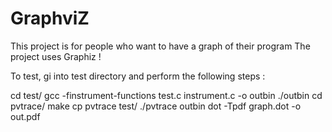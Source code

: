 GraphviZ
========

This project is for people who want to have a graph of their program
The project uses Graphiz !

To test, gi into test directory and perform the following steps :


cd test/
gcc -finstrument-functions test.c instrument.c -o outbin
./outbin
cd pvtrace/
make
cp pvtrace test/
./pvtrace outbin
dot -Tpdf graph.dot -o out.pdf
